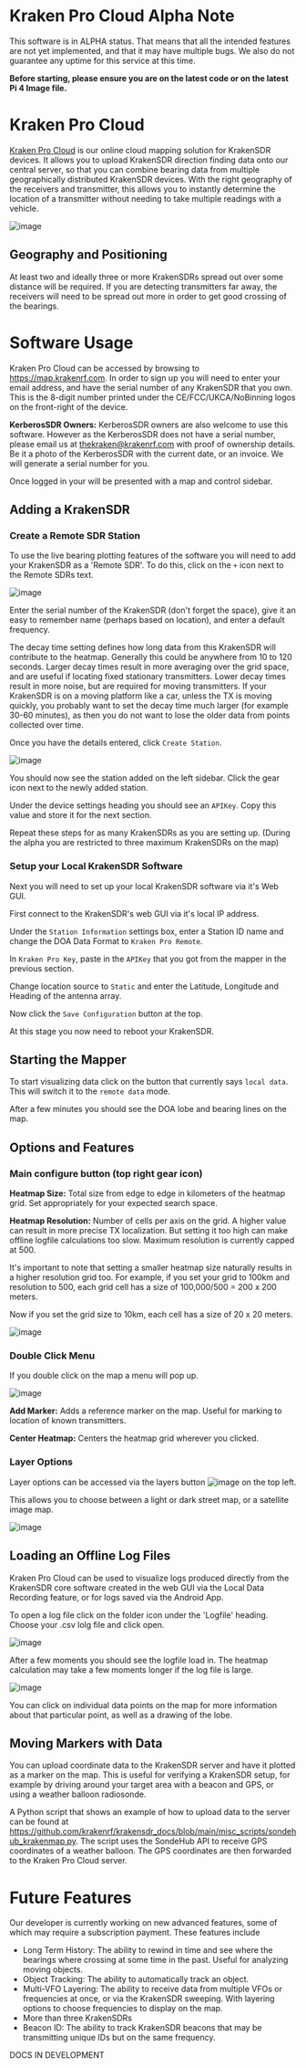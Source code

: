 # Kraken Pro Cloud Alpha Note

This software is in ALPHA status. That means that all the intended features are not yet implemented, and that it may have multiple bugs. We also do not guarantee any uptime for this service at this time.

**Before starting, please ensure you are on the latest code or on the latest Pi 4 Image file.**

# Kraken Pro Cloud

[Kraken Pro Cloud](https://map.krakenrf.com) is our online cloud mapping solution for KrakenSDR devices. It allows you to upload KrakenSDR direction finding data onto our central server, so that you can combine bearing data from multiple geographically distributed KrakenSDR devices. With the right geography of the receivers and transmitter, this allows you to instantly determine the location of a transmitter without needing to take multiple readings with a vehicle.

![image](https://user-images.githubusercontent.com/78108016/196401334-e6971c38-953b-40dc-9031-dce34c5a6075.png)

## Geography and Positioning

At least two and ideally three or more KrakenSDRs spread out over some distance will be required. If you are detecting transmitters far away, the receivers will need to be spread out more in order to get good crossing of the bearings.

# Software Usage

Kraken Pro Cloud can be accessed by browsing to https://map.krakenrf.com. In order to sign up you will need to enter your email address, and have the serial number of any KrakenSDR that you own. This is the 8-digit number printed under the CE/FCC/UKCA/NoBinning logos on the front-right of the device.

**KerberosSDR Owners:** KerberosSDR owners are also welcome to use this software. However as the KerberosSDR does not have a serial number, please email us at thekraken@krakenrf.com with proof of ownership details. Be it a photo of the KerberosSDR with the current date, or an invoice. We will generate a serial number for you.

Once logged in your will be presented with a map and control sidebar.

## Adding a KrakenSDR

### Create a Remote SDR Station

To use the live bearing plotting features of the software you will need to add your KrakenSDR as a 'Remote SDR'. To do this, click on the `+` icon next to the Remote SDRs text.

![image](https://user-images.githubusercontent.com/78108016/196310125-5fdd2c15-0b37-43df-a3d7-546fcca607de.png)

Enter the serial number of the KrakenSDR (don't forget the space), give it an easy to remember name (perhaps based on location), and enter a default frequency. 

The decay time setting defines how long data from this KrakenSDR will contribute to the heatmap. Generally this could be anywhere from 10 to 120 seconds. Larger decay times result in more averaging over the grid space, and are useful if locating fixed stationary transmitters. Lower decay times result in more noise, but are required for moving transmitters. If your KrakenSDR is on a moving platform like a car, unless the TX is moving quickly, you probably want to set the decay time much larger (for example 30-60 minutes), as then you do not want to lose the older data from points collected over time.

Once you have the details entered, click `Create Station`.

![image](https://user-images.githubusercontent.com/78108016/196310458-a912f541-92f4-4ffc-9841-000041077d0d.png)

You should now see the station added on the left sidebar. Click the gear icon next to the newly added station.

Under the device settings heading you should see an `APIKey`. Copy this value and store it for the next section.

Repeat these steps for as many KrakenSDRs as you are setting up. (During the alpha you are restricted to three maximum KrakenSDRs on the map)

### Setup your Local KrakenSDR Software

Next you will need to set up your local KrakenSDR software via it's Web GUI. 

First connect to the KrakenSDR's web GUI via it's local IP address.

Under the `Station Information` settings box, enter a Station ID name and change the DOA Data Format to `Kraken Pro Remote`. 

In `Kraken Pro Key`, paste in the `APIKey` that you got from the mapper in the previous section.

Change location source to `Static` and enter the Latitude, Longitude and Heading of the antenna array.

Now click the `Save Configuration` button at the top. 

At this stage you now need to reboot your KrakenSDR.

## Starting the Mapper
To start visualizing data click on the button that currently says `local data`. This will switch it to the `remote data` mode.

After a few minutes you should see the DOA lobe and bearing lines on the map.

## Options and Features

### Main configure button (top right gear icon)

**Heatmap Size:** Total size from edge to edge in kilometers of the heatmap grid. Set appropriately for your expected search space.

**Heatmap Resolution:** Number of cells per axis on the grid. A higher value can result in more precise TX localization. But setting it too high can make offline logfile calculations too slow. Maximum resolution is currently capped at 500.

It's important to note that setting a smaller heatmap size naturally results in a higher resolution grid too. For example, if you set your grid to 100km and resolution to 500, each grid cell has a size of 100,000/500 = 200 x 200 meters. 

Now if you set the grid size to 10km, each cell has a size of 20 x 20 meters.

![image](https://user-images.githubusercontent.com/78108016/196387732-cf3dcf53-9de2-4427-af73-d0993f8e17c4.png)

### Double Click Menu

If you double click on the map a menu will pop up.

![image](https://user-images.githubusercontent.com/78108016/196393577-f1c82c1b-40ea-4c19-bb42-b7151ea80a03.png)

**Add Marker:** Adds a reference marker on the map. Useful for marking to location of known transmitters.

**Center Heatmap:** Centers the heatmap grid wherever you clicked.

### Layer Options
Layer options can be accessed via the layers button ![image](https://user-images.githubusercontent.com/78108016/196389663-db4e8921-2c46-4780-a4d5-4d759ede084a.png) on the top left.

This allows you to choose between a light or dark street map, or a satellite image map.

![image](https://user-images.githubusercontent.com/78108016/196389816-b698a3e0-2e62-41f0-a156-3ac0d4cba5b3.png)

## Loading an Offline Log Files

Kraken Pro Cloud can be used to visualize logs produced directly from the KrakenSDR core software created in the web GUI via the Local Data Recording feature, or for logs saved via the Android App.

To open a log file click on the folder icon under the 'Logfile' heading. Choose your .csv lolg file and click open.

![image](https://user-images.githubusercontent.com/78108016/196309455-028fb4ef-6f37-4284-b990-27cbe5b725e2.png)

After a few moments you should see the logfile load in. The heatmap calculation may take a few moments longer if the log file is large.

![image](https://user-images.githubusercontent.com/78108016/196309714-aacc7933-f6f2-45ed-80f0-e3483408a7f3.png)

You can click on individual data points on the map for more information about that particular point, as well as a drawing of the lobe.

## Moving Markers with Data
You can upload coordinate data to the KrakenSDR server and have it plotted as a marker on the map. This is useful for verifying a KrakenSDR setup, for example by driving around your target area with a beacon and GPS, or using a weather balloon radiosonde.

A Python script that shows an example of how to upload data to the server can be found  at https://github.com/krakenrf/krakensdr_docs/blob/main/misc_scripts/sondehub_krakenmap.py. The script uses the SondeHub API to receive GPS coordinates of a weather balloon. The GPS coordinates are then forwarded to the Kraken Pro Cloud server.

# Future Features
Our developer is currently working on new advanced features, some of which may require a subscription payment. These features include

- Long Term History: The ability to rewind in time and see where the bearings where crossing at some time in the past. Useful for analyzing moving objects.
- Object Tracking: The ability to automatically track an object.
- Multi-VFO Layering: The ability to receive data from multiple VFOs or frequencies at once, or via the KrakenSDR sweeping. With layering options to choose frequencies to display on the map.
- More than three KrakenSDRs
- Beacon ID: The ability to track KrakenSDR beacons that may be transmitting unique IDs but on the same frequency.

DOCS IN DEVELOPMENT